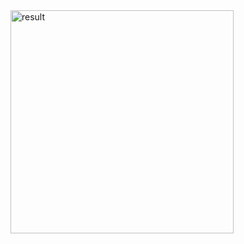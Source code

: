 <img width="357" alt="result" src="https://github.com/Khawaja-Abdul-Haleem/IOS_Dev_SwiftUI/assets/59179832/aefdf406-1ea4-42b5-93ca-f4ff0af01a12">

